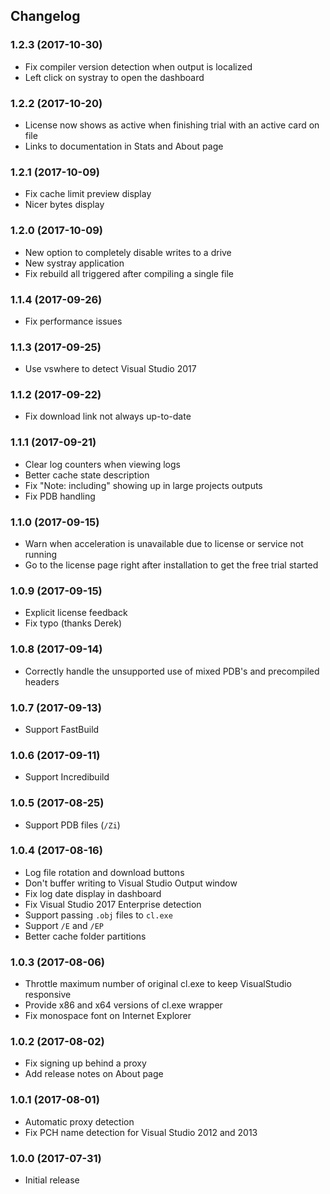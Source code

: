 ## Changelog

### 1.2.3 (2017-10-30)

- Fix compiler version detection when output is localized
- Left click on systray to open the dashboard

### 1.2.2 (2017-10-20)

- License now shows as active when finishing trial with an active card on file
- Links to documentation in Stats and About page

### 1.2.1 (2017-10-09)

- Fix cache limit preview display
- Nicer bytes display

### 1.2.0 (2017-10-09)

- New option to completely disable writes to a drive
- New systray application
- Fix rebuild all triggered after compiling a single file

### 1.1.4 (2017-09-26)

- Fix performance issues

### 1.1.3 (2017-09-25)

- Use vswhere to detect Visual Studio 2017

### 1.1.2 (2017-09-22)

- Fix download link not always up-to-date

### 1.1.1 (2017-09-21)

- Clear log counters when viewing logs
- Better cache state description
- Fix "Note: including" showing up in large projects outputs
- Fix PDB handling

### 1.1.0 (2017-09-15)

- Warn when acceleration is unavailable due to license or service not running
- Go to the license page right after installation to get the free trial started

### 1.0.9 (2017-09-15)

- Explicit license feedback
- Fix typo (thanks Derek)

### 1.0.8 (2017-09-14)

- Correctly handle the unsupported use of mixed PDB's and precompiled headers

### 1.0.7 (2017-09-13)

- Support FastBuild

### 1.0.6 (2017-09-11)

- Support Incredibuild

### 1.0.5 (2017-08-25)

- Support PDB files (`/Zi`)

### 1.0.4 (2017-08-16)

- Log file rotation and download buttons
- Don't buffer writing to Visual Studio Output window
- Fix log date display in dashboard
- Fix Visual Studio 2017 Enterprise detection
- Support passing `.obj` files to `cl.exe`
- Support `/E` and `/EP`
- Better cache folder partitions

### 1.0.3 (2017-08-06)

- Throttle maximum number of original cl.exe to keep VisualStudio responsive
- Provide x86 and x64 versions of cl.exe wrapper
- Fix monospace font on Internet Explorer

### 1.0.2 (2017-08-02)

- Fix signing up behind a proxy
- Add release notes on About page

### 1.0.1 (2017-08-01)

- Automatic proxy detection
- Fix PCH name detection for Visual Studio 2012 and 2013

### 1.0.0 (2017-07-31)

- Initial release

